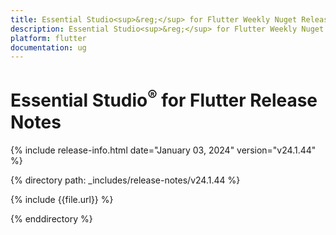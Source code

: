 ```yaml
---
title: Essential Studio<sup>&reg;</sup> for Flutter Weekly Nuget Release Release Notes  
description: Essential Studio<sup>&reg;</sup> for Flutter Weekly Nuget Release Release Notes  
platform: flutter
documentation: ug
---
```


# Essential Studio<sup>&reg;</sup> for Flutter Release Notes  

{% include release-info.html date="January 03, 2024" version="v24.1.44" %} 

{% directory path: _includes/release-notes/v24.1.44 %}

{% include {{file.url}} %}

{% enddirectory %}